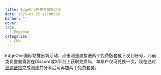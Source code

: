 ```yaml
---
title: EdgeOne免费套餐新活动
date: 2025-07-25 12:00:00
banner: ""
cover: 
tags:
  - EdgeOne
categories:
  - CDN
---
```


EdgeOne国际站推出新活动，点击测速直接送两个免费版套餐下发到账号，此前免费套餐需要在Discord或X平台上获取兑换码，单账户仅可兑换一次，现在通过[测速链接](https://edgeone.ai/get-free-plan?from=wx)完成测速并分享后可再加两个免费套餐。